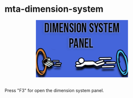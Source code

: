 # mta-dimension-system

<p align="center">
  <img src="https://github.com/neux0/mta-dimension-system/blob/main/header.png" width="300" title="mta-dimension-system-panel">
</p> <br>
Press "F3" for open the dimension system panel.
